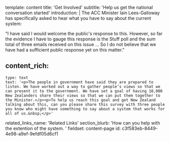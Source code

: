 template: content
title: 'Get Involved'
subtitle: 'Help us get the national conversation started'
introduction: |
  The ACC Minister Iain Lees-Galloway has specifically asked to hear what you have to say about the current system: 
  
  "I have said I would welcome the public's response to this. However, so far the evidence I have to gauge this response is the Stuff poll and the sum total of three emails received on this issue … So I do not believe that we have had a sufficient public response yet on this matter."
  
content_rich:
  -
    type: text
    text: '<p>The people in government have said they are prepared to listen. We have worked out a way to gather people’s views so that we can present it to the government. We have set a goal of having 10,000 New Zealanders share their views so that we can put them together to the Minister.</p><p>To help us reach this goal and get New Zealand talking about this, can you please share this survey with three people you know who might have something to say about a system that works for all of us.&nbsp;</p>'
related_links_name: 'Related Links'
section_blurb: 'How can you help with the extention of the system.  '
fieldset: content-page
id: c3f583eb-8449-4e98-a9ef-9efdf05d6cf1
